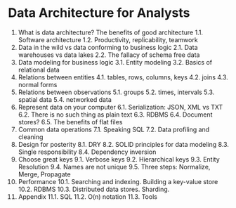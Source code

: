 # Data Architecture for Analysts
1. What is data architecture? The benefits of good architecture
	1.1. Software architecture
	1.2. Productivity, replicability, teamwork
2. Data in the wild vs data conforming to business logic
	2.1. Data warehouses vs data lakes
	2.2. The fallacy of schema free data
3. Data modeling for business logic
	3.1. Entity modeling
	3.2. Basics of relational data
4. Relations between entities
	4.1. tables, rows, columns, keys
	4.2. joins
	4.3. normal forms
5. Relations between observations
	5.1. groups
	5.2. times, intervals
	5.3. spatial data
	5.4. networked data
6. Represent data on your computer
	6.1. Serialization: JSON, XML vs TXT
	6.2. There is no such thing as plain text
	6.3. RDBMS
	6.4. Document stores?
	6.5. The benefits of flat files
7. Common data operations
	7.1. Speaking SQL
	7.2. Data profiling and cleaning
8. Design for posterity
	8.1. DRY 
	8.2. SOLID principles for data modeling
	8.3. Single responsibility
	8.4. Dependency inversion
9. Choose great keys
	9.1. Verbose keys
	9.2. Hierarchical keys
	9.3. Entity Resolution
	9.4. Names are not unique
	9.5. Three steps: Normalize, Merge, Propagate
10. Performance
	10.1. Searching and indexing. Building a key-value store
	10.2. RDBMS
	10.3. Distributed data stores. Sharding.
11. Appendix
	11.1. SQL
	11.2. O(n) notation
	11.3. Tools
